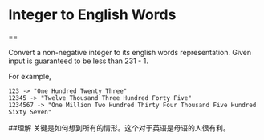 # Integer to English Words
==

Convert a non-negative integer to its english words representation. Given input is guaranteed to be less than 231 - 1.

For example,
```
123 -> "One Hundred Twenty Three"
12345 -> "Twelve Thousand Three Hundred Forty Five"
1234567 -> "One Million Two Hundred Thirty Four Thousand Five Hundred Sixty Seven"
```

##理解
关键是如何想到所有的情形。这个对于英语是母语的人很有利。